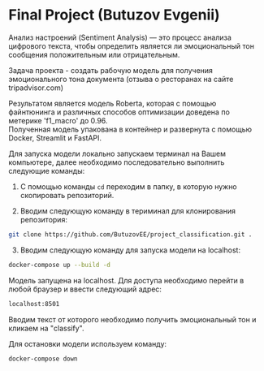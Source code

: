 # Final Project (Butuzov Evgenii)
Анализ настроений (Sentiment Analysis) — это процесс анализа цифрового текста, чтобы определить является ли эмоциональный тон сообщения положительным или  отрицательным.

Задача проекта - создать рабочую модель для получения эмоционального тона документа (отзыва о ресторанах на сайте tripadvisor.com)

Результатом является модель Roberta, которая с помощью файнтюнинга и различных способов оптимизации доведена по метерике 'f1_macro' до 0.96.   
Полученная модель упакована в контейнер и развернута с помощью Docker, Streamlit и FastAPI.





Для запуска модели локально запускаем терминал на Вашем компьютере, далее необходимо последовательно выполнить следующие команды:

1. С помощью команды ```cd```
переходим в папку, в которую нужно скопировать репозиторий.

2. Вводим следующую команду в териминал для клонирования репозитория:
```bash
git clone https://github.com/ButuzovEE/project_classification.git .
```
3. Вводим следующую команду для запуска модели на localhost:

```bash
docker-compose up --build -d
```

Модель запущена на localhost.
Для доступа необходимо перейти в любой браузер и ввести следующий адрес:
```bash
localhost:8501
```

Вводим текст от которого необходимо получить эмоциональный тон и кликаем на "classify".


Для остановки модели используем команду:
```bash
docker-compose down 
```
